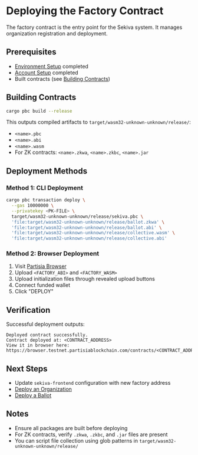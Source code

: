 # Deploying the Factory Contract

The factory contract is the entry point for the Sekiva system. It manages organization registration and deployment.

## Prerequisites

- [Environment Setup](../getting-started/environment.md) completed
- [Account Setup](../getting-started/account-setup.md) completed
- Built contracts (see [Building Contracts](#building-contracts))

## Building Contracts

```bash
cargo pbc build --release
```

This outputs compiled artifacts to `target/wasm32-unknown-unknown/release/`:

- `<name>.pbc`
- `<name>.abi`
- `<name>.wasm`
- For ZK contracts: `<name>.zkwa`, `<name>.zkbc`, `<name>.jar`

## Deployment Methods

### Method 1: CLI Deployment

```bash
cargo pbc transaction deploy \
  --gas 10000000 \
  --privatekey <PK-FILE> \
  target/wasm32-unknown-unknown/release/sekiva.pbc \
  'file:target/wasm32-unknown-unknown/release/ballot.zkwa' \
  'file:target/wasm32-unknown-unknown/release/ballot.abi' \
  'file:target/wasm32-unknown-unknown/release/collective.wasm' \
  'file:target/wasm32-unknown-unknown/release/collective.abi'
```

### Method 2: Browser Deployment

1. Visit [Partisia Browser](https://browser.testnet.partisiablockchain.com/contracts/deploy)
2. Upload `<FACTORY_ABI>` and `<FACTORY_WASM>`
3. Upload initialization files through revealed upload buttons
4. Connect funded wallet
5. Click "DEPLOY"

## Verification

Successful deployment outputs:

```text
Deployed contract successfully.
Contract deployed at: <CONTRACT_ADDRESS>
View it in browser here: https://browser.testnet.partisiablockchain.com/contracts/<CONTRACT_ADDRESS>
```

## Next Steps

- Update `sekiva-frontend` configuration with new factory address
- [Deploy an Organization](organization.md)
- [Deploy a Ballot](ballot.md)

## Notes

- Ensure all packages are built before deploying
- For ZK contracts, verify `.zkwa`, `.zkbc`, and `.jar` files are present
- You can script file collection using glob patterns in `target/wasm32-unknown-unknown/release/`
